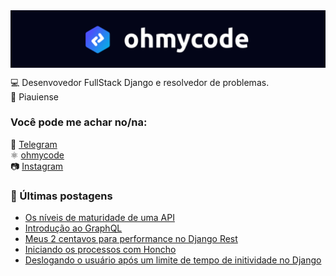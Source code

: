 <img src="https://github.com/gabrielloliveira/gabrielloliveira/blob/main/banner.png" style="display:block; margin: 0 auto;">

💻 Desenvovedor FullStack Django e resolvedor de problemas.<br>
🌵 Piauiense 

### Você pode me achar no/na:

📱 [Telegram](https://t.me/gabrielloliveira/) <br>
⚛️ [ohmycode](https://ohmycode.com.br) <br>
📷 [Instagram](https://instagram.com/ohmycodebr/) <br>

### 📕 Últimas postagens

<!-- BLOG:START -->
- [Os níveis de maturidade de uma API](https://ohmycode.com.br/os-niveis-de-maturidade-de-uma-api/)
- [Introdução ao GraphQL](https://ohmycode.com.br/introducao-ao-graphql/)
- [Meus 2 centavos para performance no Django Rest](https://ohmycode.com.br/meus-2-centavos-de-performance-no-django-rest/)
- [Iniciando os processos com Honcho](https://ohmycode.com.br/iniciando-os-processos-com-honcho/)
- [Deslogando o usuário após um limite de tempo de initividade no Django](https://ohmycode.com.br/deslogando-o-usuario-apos-um-limite-de-tempo-de-initividade-no-django/)
<!-- BLOG:END -->
